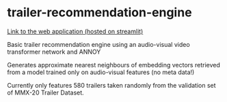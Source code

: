 # trailer-recommendation-engine

[Link to the web application (hosted on streamlit)](https://share.streamlit.io/ed-fish/trailer-recommendation-engine/main/app.py)


Basic trailer recommendation engine using an audio-visual video transformer network and ANNOY

Generates approximate nearest neighbours of embedding vectors retrieved from a model trained only on audio-visual features (no meta data!) 

Currently only features 580 trailers taken randomly from the validation set of MMX-20 Trailer Dataset.

